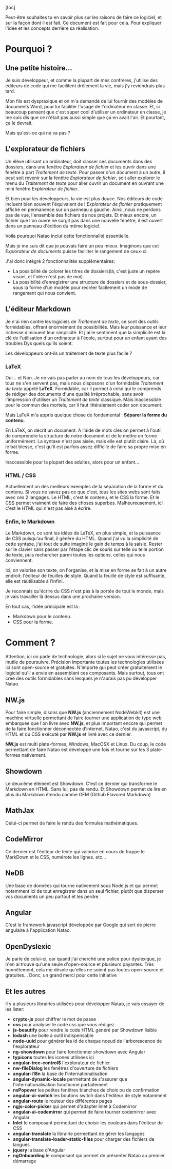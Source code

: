 [toc]

Peut-être souhaites tu en savoir plus sur les raisons de faire ce logiciel, et sur la façon dont il est fait. Ce document est fait pour cela. Pour expliquer l'idée et les concepts derrière sa réalisation.

# Pourquoi ?

## Une petite histoire...
Je suis développeur, et comme la plupart de mes confrères, j'utilise des éditeurs de code qui me facilitent drôlement la vie, mais j'y reviendrais plus tard.

Mon fils est dyspraxique et on m'a demandé de lui fournir des modèles de documents Word, pour lui faciliter l'usage de l'ordinateur en classe. Et, si beaucoup pensent que c'est super cool d'utiliser un ordinateur en classe, je me suis dis que ce n'était pas aussi simple que ça en avait l'air. Et pourtant, ça le devrait.

Mais qu'est-ce qui ne va pas ?

## L'explorateur de fichiers
Un élève utilisant un ordinateur, doit classer ses documents dans des dossiers, dans une fenêtre *Explorateur de fichier* et les ouvrir dans une fenêtre à part *Traitement de texte*. Pour passer d'un document à un autre, il peut soit revenir sur la fenêtre *Explorateur de fichier*, soit aller explorer le menu du *Traitement de texte* pour aller ouvrir un document en ouvrant une mini fenêtre *Explorateur de fichier*.

Et bien pour les développeurs, la vie est plus douce. Nos éditeurs de code incluent bien souvent l'équivalent de l'*Explorateur de fichier* pratiquement affiché en permanence sur un panneau à gauche. Ainsi, nous ne perdons pas de vue, l'ensemble des fichiers de nos projets. Et mieux encore, un fichier que l'on ouvre ne surgit pas dans une nouvelle fenêtre, il est ouvert dans un panneau d'édition du même logiciel.

Voila pourquoi Natao inclut cette fonctionnalité essentielle.

Mais je me suis dit que je pouvais faire un peu mieux. Imaginons que cet *Explorateur de documents* puisse faciliter le rangement de ceux-ci.

J'ai donc intégré 2 fonctionnalités supplémentaires:
- La possibilité de colorer les titres de dossiers(là, c'est juste un repère visuel, et l'idée n'est pas de moi).
- La possibilité d'enregistrer une structure de dossiers et de sous-dossier, sous la forme d'un modèle pour recréer facilement un mode de rangement qui nous convient.

## L'éditeur Markdown
Je n'ai rien contre les logiciels de *Traitement de texte*, ce sont des outils formidables, offrant énormément de possibilités. Mais leur puissance et leur richesse diminuent leur simplicité. Et j'ai le sentiment que la simplicité est la clé de l'utilisation d'un ordinateur à l'école, surtout pour un enfant ayant des troubles Dys quels qu'ils soient.

Les développeurs ont-ils un traitement de texte plus facile ?

### LaTeX

Oui... et Non. Je ne vais pas parler au nom de tous les développeurs, car tous ne s'en servent pas, mais nous disposons d'un formidable *Traitement de texte* appelé **LaTeX**. Formidable, car il permet à celui qui le comprends de rédiger des documents d'une qualité irréprochable, sans avoir l'impression d'utiliser un *Traitement de texte* classique. Mais inaccessible pour le commun des mortels, car il faut littéralement coder son document.

Mais LaTeX m'a appris quelque chose de fondamental : **Séparer la forme du contenu**.

En LaTeX, on décrit un document. A l'aide de mots clés on permet à l'outil de comprendre la structure de notre document et de le mettre en forme uniformément. La syntaxe n'est pas aisée, mais elle est plutôt claire.
Là, où le bàt blesse, c'est qu'il est parfois assez difficile de faire sa propre mise en forme.

Inaccessible pour la plupart des adultes, alors pour un enfant...

### HTML / CSS
Actuellement un des meilleurs exemples de la séparation de la forme et du contenu.
Si vous ne savez pas ce que c'est, tous les sites webs sont faits avec ces 2 langages.
Le HTML, c'est le contenu, et le CSS la forme. Et le CSS permet vraiment de faire des choses superbes.
Malheureusement, ici c'est le HTML qui n'est pas aisé à écrire.

### Enfin, le Markdown
Le Markdown, ce sont les idées de LaTeX, en plus simple, et la puissance de CSS puisqu'au final, il génère du HTML.
Quand j'ai vu la simplicité de cette syntaxe, j'ai tout de suite imaginé le gain de temps à la saisie. Rester sur le clavier sans passer par l'étape clic de souris sur telle ou telle portion de texte, puis rechercher parmi toutes les options, celles qui nous conviennent.

Ici, on valorise son texte, on l'organise, et la mise en forme se fait à un autre endroit: l'éditeur de feuilles de style.
Quand la feuille de style est suffisante, elle est réutilisable à l'infini.

Je reconnais qu'écrire du CSS n'est pas à la portée de tout le monde, mais je vais travailler là dessus dans une prochaine version.

En tout cas, l'idée principale est là :
- Markdown pour le contenu.
- CSS pour la forme.

# Comment ?

Attention, ici on parle de technologie, alors si le sujet ne vous intéresse pas, inutile de poursuivre.
Précision importante toutes les technologies utilisées ici sont open-source et gratuites. N'importe qui peut créer gratuitement le logiciel qu'il a envie en assemblant ces composants.
Mais surtout, tous ont créé des outils formidables sans lesquels je n'aurais pas pu développer Natao.

## NW.js

Pour faire simple, disons que **NW.js** (anciennement NodeWebkit) est une machine virtuelle permettant de faire tourner une application de type web embarquée que l'on livre avec **NW.js**, et plus important encore qui permet de la faire fonctionner déconnectée d'internet.
Natao, c'est du javascript, du HTML et du CSS exécuté par **NW.js** et livré avec ce dernier.

**NW.js** est multi plate-formes, Windows, MacOSX et Linux. Du coup, le code permettant de faire Natao est développé une fois et tourne sur les 3 plate-formes nativement.

## Showdown
Le deuxième élément est Showdown. C'est ce dernier qui transforme le Markdown en HTML. Sans lui, pas de rendu. Et Showdown permet de lire en plus du Markdown étendu comme GFM (Github Flavored Markdown)

## MathJax
Celui-ci permet de faire le rendu des formules mathématiques.

## CodeMirror
Ce dernier est l'éditeur de texte qui valorise en cours de frappe le MarkDown et le CSS, numérote les lignes. etc...

## NeDB
Une base de données qui tourne nativement sous Node.js et qui permet notamment ici de tout enregistrer dans un seul fichier, plutôt que disperser vos documents un peu partout et les perdre.

## Angular
C'est le framework javascript développée par Google qui sert de pierre angulaire à l'application Natao.

## OpenDyslexic
Je parle de celui-ci, car quand j'ai cherché une police pour dyslexique, je n'en ai trouvé qu'une seule d'open-source et plusieurs payantes. Très honnêtement, cela me désole qu'elles ne soient pas toutes open-source et gratuites...
Donc, un grand merci pour cette initiative

## Et les autres
Il y a plusieurs librairies utilisées pour développer Natao, je vais essayer de les lister:
- **crypto-js** pour chiffrer le mot de passe
- **css** pour analyser le code css que vous rédigez
- **js-beautify** pour rendre le code HTML généré par Showdown lisible
- **lodash** une boite à outil indispensable
- **node-uuid** pour générer les id de chaque noeud de l'arborescence de l'explorateur
- **ng-showdown** pour faire fonctionner showdown avec Angular
- **typicons** toutes les icones utilisées ici
- **angular-tree-control$** l'explorateur de fichier
- **nw-fileDialog** les fenêtres d'ouverture de fichiers
- **angular-i18n** la base de l'internationalisation
- **angular-dynamic-locale** permettant de s'assurer que l'internationalisation fonctionne parfaitement
- **nsPopover** les petites fenêtres blanches de choix ou de confirmation
- **angular-ui-switch** les boutons switch dans l'éditeur de style notamment
- **angular-route** le routeur des différentes pages
- **ngjs-color-picker** qui permet d'adapter Inlet à Codemirror
- **angular-ui-codemirror** qui permet de faire tourner codemirror avec Angular
- **Inlet** le composant permettant de choisir les couleurs dans l'éditeur de CSS
- **angular-translate** la librairie permettant de gérer les langages
- **angular-translate-loader-static-files** pour charger des fichiers de langues
- **jquery** la base d'Angular
- **ngOnboarding** le composant qui permet de présenter Natao au premier démarrage


